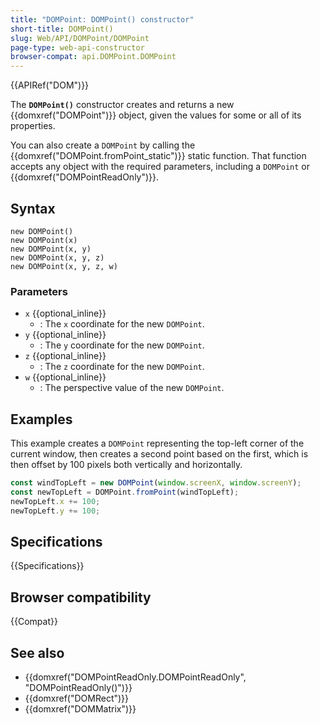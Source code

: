 ```yaml
---
title: "DOMPoint: DOMPoint() constructor"
short-title: DOMPoint()
slug: Web/API/DOMPoint/DOMPoint
page-type: web-api-constructor
browser-compat: api.DOMPoint.DOMPoint
---
```


{{APIRef("DOM")}}

The **`DOMPoint()`** constructor
creates and returns a new {{domxref("DOMPoint")}} object, given the values for some or
all of its properties.

You can also create a `DOMPoint` by calling the
{{domxref("DOMPoint.fromPoint_static")}} static function. That function accepts any object with the required parameters, including a `DOMPoint` or
{{domxref("DOMPointReadOnly")}}.

## Syntax

```js-nolint
new DOMPoint()
new DOMPoint(x)
new DOMPoint(x, y)
new DOMPoint(x, y, z)
new DOMPoint(x, y, z, w)
```

### Parameters

- `x` {{optional_inline}}
  - : The `x` coordinate for the new `DOMPoint`.
- `y` {{optional_inline}}
  - : The `y` coordinate for the new `DOMPoint`.
- `z` {{optional_inline}}
  - : The `z` coordinate for the new `DOMPoint`.
- `w` {{optional_inline}}
  - : The perspective value of the new `DOMPoint`.

## Examples

This example creates a `DOMPoint` representing the top-left corner of the
current window, then creates a second point based on the first, which is then offset by
100 pixels both vertically and horizontally.

```js
const windTopLeft = new DOMPoint(window.screenX, window.screenY);
const newTopLeft = DOMPoint.fromPoint(windTopLeft);
newTopLeft.x += 100;
newTopLeft.y += 100;
```

## Specifications

{{Specifications}}

## Browser compatibility

{{Compat}}

## See also

- {{domxref("DOMPointReadOnly.DOMPointReadOnly", "DOMPointReadOnly()")}}
- {{domxref("DOMRect")}}
- {{domxref("DOMMatrix")}}
